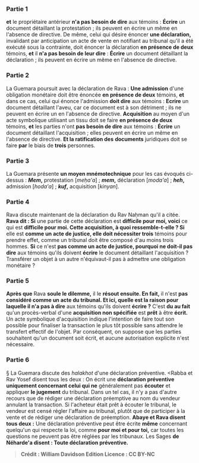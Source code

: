 
### Partie 1
<b>et</b> le propriétaire antérieur <b>n'a pas besoin de dire</b> aux témoins : <b>Écrire</b> un document détaillant la protestation ; ils peuvent en écrire un même en l'absence de directive. De même, celui qui désire énoncer <b>une déclaration,</b> invalidant par anticipation un acte de vente en notifiant au tribunal qu'il a été exécuté sous la contrainte, doit énoncer la déclaration <b>en présence de deux</b> témoins, <b>et</b> il <b>n'a pas besoin de leur dire</b> : <b>Écrire</b> un document détaillant la déclaration ; ils peuvent en écrire un même en l'absence de directive.

### Partie 2
La Guemara poursuit avec la déclaration de Rava : <b>Une admission</b> d'une obligation monétaire doit être énoncée <b>en présence de deux</b> témoins, <b>et</b> dans ce cas, celui qui énonce l'admission <b>doit dire</b> aux témoins : <b>Ecrire</b> un document détaillant l'aveu, car ce document est à son détriment ; ils ne peuvent en écrire un en l'absence de directive. <b>Acquisition</b> au moyen d'un acte symbolique utilisant un tissu doit se faire <b>en présence de deux</b> témoins, <b>et</b> les parties n'ont <b>pas besoin de dire</b> aux témoins : <b>Écrire</b> un document détaillant l'acquisition ; elles peuvent en écrire un même en l'absence de directive. <b>Et la ratification des</b> <b>documents</b> juridiques doit se faire <b>par</b> le biais de <b>trois</b> personnes.

### Partie 3
La Guemara présente <b>un moyen mnémotechnique</b> pour les cas évoqués ci-dessus : <b><i>Mem</i>,</b> protestation [<i>meḥa'a</i>] ; <b><i>mem</i>,</b> déclaration [<i>moda'a</i>] ; <b><i>heh</i>,</b> admission [<i>hoda'a</i>] ; <b><i>kuf</i>,</b> acquisition [<i>kinyan</i>].

### Partie 4
Rava discute maintenant de la déclaration du Rav Naḥman qu'il a citée. <b>Rava dit : Si</b> une partie de cette déclaration est <b>difficile pour moi, voici</b> ce qui est <b>difficile pour moi. Cette acquisition, à quoi ressemble-t-elle ? Si</b> elle est <b>comme un acte de justice, elle doit nécessiter trois</b> témoins pour prendre effet, comme un tribunal doit être composé d'au moins trois hommes. <b>Si</b> ce n'est <b>pas comme un acte de justice, pourquoi ne doit-il pas dire</b> aux témoins qu'ils doivent <b>écrire</b> le document détaillant l'acquisition ? Transférer un objet à un autre n'équivaut-il pas à admettre une obligation monétaire ?

### Partie 5
<b>Après que</b> Rava <b>soule le dilemme,</b> il le <b>résout ensuite. En fait,</b> il n'est <b>pas considéré comme un acte du tribunal. Et ici, quelle est la raison pour laquelle il n'a pas à dire</b> aux témoins qu'ils doivent <b>écrire ?</b> C'est <b>du au fait</b> qu'un procès-verbal d'une <b>acquisition non spécifiée</b> est <b>prêt</b> à être <b>écrit.</b> Un acte symbolique d'acquisition indique l'intention de faire tout son possible pour finaliser la transaction le plus tôt possible sans attendre le transfert effectif de l'objet. Par conséquent, on suppose que les parties souhaitent qu'un document soit écrit, et aucune autorisation explicite n'est nécessaire.

### Partie 6
§ La Guemara discute des <i>halakhot</i> d'une déclaration préventive. <Rabba et Rav Yosef disent tous les deux : On écrit</b> une <b>déclaration préventive uniquement concernant celui qui ne</b> généralement pas <b>écouter</b> et appliquer <b>le jugement</b> du tribunal. Dans un tel cas, il n'y a pas d'autre recours que de rédiger une déclaration préemptive au nom du vendeur annulant la transaction. Si l'acheteur était prêt à écouter le tribunal, le vendeur est censé régler l'affaire au tribunal, plutôt que de participer à la vente et de rédiger une déclaration de préemption. <b>Abaye et Rava disent tous deux :</b> Une déclaration préventive peut être écrite <b>même</b> concernant quelqu'un qui respecte la loi, comme <b>pour moi et pour toi,</b> car toutes les questions ne peuvent pas être réglées par les tribunaux. Les Sages <b>de Néharde'a disent : Toute <b>déclaration</b> préventive.

>Crédit : William Davidson Edition
>Licence : CC BY-NC